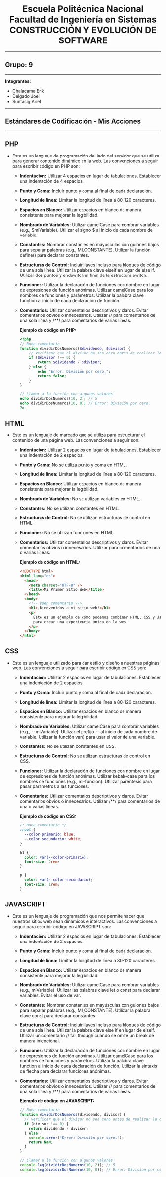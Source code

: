 <h1 align="center">
    Escuela Politécnica Nacional<br>
    Facultad de Ingeniería en Sistemas<br>
    CONSTRUCCIÓN Y EVOLUCIÓN DE SOFTWARE<br>
</h1>

---

## Grupo: 9

---

**Integrantes:**

- Chalacama Erik
- Delgado Joel
- Suntasig Ariel

---

## Estándares de Codificación - Mis Acciones

---

## PHP

- Este es un lenguaje de programación del lado del servidor que se utiliza para generar contenido dinámico en la web. Las convenciones a seguir para escribir código en PHP son:

  - **Indentación:** Utilizar 4 espacios en lugar de tabulaciones. Establecer una indentación de 4 espacios.
  - **Punto y Coma:** Incluir punto y coma al final de cada declaración.
  - **Longitud de línea:** Limitar la longitud de línea a 80-120 caracteres.
  - **Espacios en Blanco:** Utilizar espacios en blanco de manera consistente para mejorar la legibilidad.
  - **Nombrado de Variables:** Utilizar camelCase para nombrar variables (e.g., $miVariable). Utilizar el signo $ al inicio de cada nombre de variable.
  - **Constantes:** Nombrar constantes en mayúsculas con guiones bajos para separar palabras (e.g., MI_CONSTANTE). Utilizar la función define() para declarar constantes.
  - **Estructuras de Control:** Incluir llaves incluso para bloques de código de una sola línea. Utilizar la palabra clave elseif en lugar de else if. Utilizar dos puntos y endswitch al final de la estructura switch.
  - **Funciones:** Utilizar la declaración de funciones con nombre en lugar de expresiones de función anónimas. Utilizar camelCase para los nombres de funciones y parámetros. Utilizar la palabra clave function al inicio de cada declaración de función.
  - **Comentarios:** Utilizar comentarios descriptivos y claros. Evitar comentarios obvios o innecesarios. Utilizar // para comentarios de una sola línea y /\*\*/ para comentarios de varias líneas.

    **Ejemplo de código en PHP:**

    ```php
    <?php
    // Buen comentario
    function dividirDosNumeros($dividendo, $divisor) {
        // Verificar que el divisor no sea cero antes de realizar la división
        if ($divisor !== 0) {
            return $dividendo / $divisor;
        } else {
            echo "Error: División por cero.";
            return false;
        }
    }

    // Llamar a la función con algunos valores
    echo dividirDosNumeros(10, 2); // 5
    echo dividirDosNumeros(10, 0); // Error: División por cero.
    ?>
    ```

## HTML

- Este es un lenguaje de marcado que se utiliza para estructurar el contenido de una página web. Las convenciones a seguir son:

  - **Indentación:** Utilizar 2 espacios en lugar de tabulaciones. Establecer una indentación de 2 espacios.
  - **Punto y Coma:** No se utiliza punto y coma en HTML.
  - **Longitud de línea:** Limitar la longitud de línea a 80-120 caracteres.
  - **Espacios en Blanco:** Utilizar espacios en blanco de manera consistente para mejorar la legibilidad.
  - **Nombrado de Variables:** No se utilizan variables en HTML.
  - **Constantes:** No se utilizan constantes en HTML.
  - **Estructuras de Control:** No se utilizan estructuras de control en HTML.
  - **Funciones:** No se utilizan funciones en HTML.
  - **Comentarios:** Utilizar comentarios descriptivos y claros. Evitar comentarios obvios o innecesarios. Utilizar <!-- --> para comentarios de una o varias líneas.

    **Ejemplo de código en HTML:**

    ```html
    <!DOCTYPE html>
    <html lang="es">
      <head>
        <meta charset="UTF-8" />
        <title>Mi Primer Sitio Web</title>
      </head>
      <body>
        <!-- Buen comentario -->
        <h1>¡Bienvenidos a mi sitio web!</h1>
        <p>
          Este es un ejemplo de cómo podemos combinar HTML, CSS y JavaScript
          para crear una experiencia única en la web.
        </p>
      </body>
    </html>
    ```

## CSS

- Este es un lenguaje utilizado para dar estilo y diseño a nuestras páginas web. Las convenciones a seguir para escribir código en CSS son:

  - **Indentación:** Utilizar 2 espacios en lugar de tabulaciones. Establecer una indentación de 2 espacios.
  - **Punto y Coma:** Incluir punto y coma al final de cada declaración.
  - **Longitud de línea:** Limitar la longitud de línea a 80-120 caracteres.
  - **Espacios en Blanco:** Utilizar espacios en blanco de manera consistente para mejorar la legibilidad.
  - **Nombrado de Variables:** Utilizar camelCase para nombrar variables (e.g., --miVariable). Utilizar el prefijo -- al inicio de cada nombre de variable. Utilizar la función var() para usar el valor de una variable.
  - **Constantes:** No se utilizan constantes en CSS.
  - **Estructuras de Control:** No se utilizan estructuras de control en CSS.
  - **Funciones:** Utilizar la declaración de funciones con nombre en lugar de expresiones de función anónimas. Utilizar kebab-case para los nombres de funciones (e.g., mi-funcion). Utilizar paréntesis para pasar parámetros a las funciones.
  - **Comentarios:** Utilizar comentarios descriptivos y claros. Evitar comentarios obvios o innecesarios. Utilizar /\*\*/ para comentarios de una o varias líneas.

    **Ejemplo de código en CSS:**

    ```css
    /* Buen comentario */
    :root {
      --color-primario: blue;
      --color-secundario: white;
    }

    h1 {
      color: var(--color-primario);
      font-size: 2rem;
    }

    p {
      color: var(--color-secundario);
      font-size: 1rem;
    }
    ```

## JAVASCRIPT

- Este es un lenguaje de programación que nos permite hacer que nuestros sitios web sean dinámicos e interactivos. Las convenciones a seguir para escribir código en JAVASCRIPT son:

  - **Indentación:** Utilizar 2 espacios en lugar de tabulaciones. Establecer una indentación de 2 espacios.
  - **Punto y Coma:** Incluir punto y coma al final de cada declaración.
  - **Longitud de línea:** Limitar la longitud de línea a 80-120 caracteres.
  - **Espacios en Blanco:** Utilizar espacios en blanco de manera consistente para mejorar la legibilidad.
  - **Nombrado de Variables:** Utilizar camelCase para nombrar variables (e.g., miVariable). Utilizar las palabras clave let o const para declarar variables. Evitar el uso de var.
  - **Constantes:** Nombrar constantes en mayúsculas con guiones bajos para separar palabras (e.g., MI_CONSTANTE). Utilizar la palabra clave const para declarar constantes.
  - **Estructuras de Control:** Incluir llaves incluso para bloques de código de una sola línea. Utilizar la palabra clave else if en lugar de elseif. Utilizar un comentario // fall through cuando se omite un break de manera intencional.
  - **Funciones:** Utilizar la declaración de funciones con nombre en lugar de expresiones de función anónimas. Utilizar camelCase para los nombres de funciones y parámetros. Utilizar la palabra clave function al inicio de cada declaración de función. Utilizar la sintaxis de flecha para declarar funciones anónimas.
  - **Comentarios:** Utilizar comentarios descriptivos y claros. Evitar comentarios obvios o innecesarios. Utilizar // para comentarios de una sola línea y /\*\*/ para comentarios de varias líneas.

    **Ejemplo de código en JAVASCRIPT:**

    ```javascript
    // Buen comentario
    function dividirDosNumeros(dividendo, divisor) {
      // Verificar que el divisor no sea cero antes de realizar la división
      if (divisor !== 0) {
        return dividendo / divisor;
      } else {
        console.error("Error: División por cero.");
        return NaN;
      }
    }

    // Llamar a la función con algunos valores
    console.log(dividirDosNumeros(10, 2)); // 5
    console.log(dividirDosNumeros(10, 0)); // Error: División por cero.
    ```

